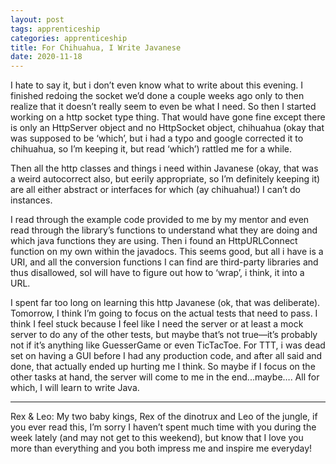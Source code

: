 ```yaml
---
layout: post 
tags: apprenticeship
categories: apprenticeship
title: For Chihuahua, I Write Javanese
date: 2020-11-18
---
```


I hate to say it, but i don’t even know what to write about this evening.  I finished redoing the socket we’d done a couple weeks ago only to then realize that it doesn’t really seem to even be what I need.  So then I started working on a http socket type thing.  That would have gone fine except there is only an HttpServer object and no HttpSocket object, chihuahua (okay that was supposed to be ‘which’, but i had a typo and google corrected it to chihuahua, so I’m keeping it, but read ‘which’) rattled me for a while.

Then all the http classes and things i need within Javanese (okay, that was a weird autocorrect also, but eerily appropriate, so I’m definitely keeping it) are all either abstract or interfaces for which (ay chihuahua!) I can’t do instances.  

I read through the example code provided to me by my mentor and even read through the library’s functions to understand what they are doing and which java functions they are using.  Then i found an HttpURLConnect function on my own within the javadocs.  This seems good, but all i have is a URI, and all the conversion functions I can find are third-party libraries and thus disallowed, soI will have to figure out how to ‘wrap’, i think, it into a URL.  

I spent far too long on learning this http Javanese (ok, that was deliberate).  Tomorrow, I think I’m going to focus on the actual tests that need to pass.  I think I feel stuck because I feel like I need the server or at least a mock server to do any of the other tests, but maybe that’s not true—it’s probably not if it’s anything like GuesserGame or even TicTacToe.  For TTT, i was dead set on having a GUI before I had any production code, and after all said and done, that actually ended up hurting me I think.  So maybe if I focus on the other tasks at hand, the server will come to me in the end...maybe….  All for which, I will learn to write Java.

***
Rex & Leo:  My two baby kings, Rex of the dinotrux and Leo of the jungle, if you ever read this, I’m sorry I haven’t spent much time with you during the week lately (and may not get to this weekend), but know that I love you more than everything and you both impress me and inspire me everyday!

